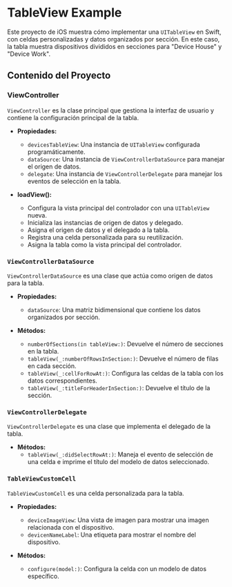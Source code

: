 # TableView Example

Este proyecto de iOS muestra cómo implementar una `UITableView` en Swift, con celdas personalizadas y datos organizados por sección. En este caso, la tabla muestra dispositivos divididos en secciones para "Device House" y "Device Work".

## Contenido del Proyecto

### ViewController

`ViewController` es la clase principal que gestiona la interfaz de usuario y contiene la configuración principal de la tabla.

- **Propiedades:**
  - `devicesTableView`: Una instancia de `UITableView` configurada programáticamente.
  - `dataSource`: Una instancia de `ViewControllerDataSource` para manejar el origen de datos.
  - `delegate`: Una instancia de `ViewControllerDelegate` para manejar los eventos de selección en la tabla.

- **loadView():**
  - Configura la vista principal del controlador con una `UITableView` nueva.
  - Inicializa las instancias de origen de datos y delegado.
  - Asigna el origen de datos y el delegado a la tabla.
  - Registra una celda personalizada para su reutilización.
  - Asigna la tabla como la vista principal del controlador.

### `ViewControllerDataSource`

`ViewControllerDataSource` es una clase que actúa como origen de datos para la tabla.

- **Propiedades:**
  - `dataSource`: Una matriz bidimensional que contiene los datos organizados por sección.

- **Métodos:**
  - `numberOfSections(in tableView:)`: Devuelve el número de secciones en la tabla.
  - `tableView(_:numberOfRowsInSection:)`: Devuelve el número de filas en cada sección.
  - `tableView(_:cellForRowAt:)`: Configura las celdas de la tabla con los datos correspondientes.
  - `tableView(_:titleForHeaderInSection:)`: Devuelve el título de la sección.

### `ViewControllerDelegate`

`ViewControllerDelegate` es una clase que implementa el delegado de la tabla.

- **Métodos:**
  - `tableView(_:didSelectRowAt:)`: Maneja el evento de selección de una celda e imprime el título del modelo de datos seleccionado.

### `TableViewCustomCell`

`TableViewCustomCell` es una celda personalizada para la tabla.

- **Propiedades:**
  - `deviceImageView`: Una vista de imagen para mostrar una imagen relacionada con el dispositivo.
  - `devicenNameLabel`: Una etiqueta para mostrar el nombre del dispositivo.

- **Métodos:**
  - `configure(model:)`: Configura la celda con un modelo de datos específico.


